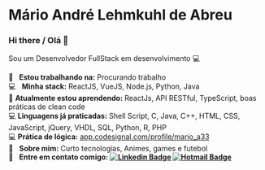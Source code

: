 # Mário André Lehmkuhl de Abreu
### Hi there / Olá 👋

Sou um Desenvolvedor FullStack em desenvolvimento :computer:

 :rocket:  &nbsp; <b>Estou trabalhando na:</b> Procurando trabalho
 <br/> :computer: &nbsp; <b>Minha stack:</b> ReactJS, VueJS, Node.js, Python, Java
 <br/> 🌱 <b>Atualmente estou aprendendo:</b> ReactJs, API RESTful, TypeScript, boas práticas de clean code
 <br/> 💻 <b>Linguagens já praticadas:</b> Shell Script, C, Java, C++, HTML, CSS, JavaScript, jQuery, VHDL, SQL, Python, R, PHP
 <br/> 💻 <b>Prática de lógica:</b> <a href="https://app.codesignal.com/profile/mario_a33" target="_blank">app.codesignal.com/profile/mario_a33</a>
 <br/> 💬  &nbsp; <b>Sobre mim:</b> Curto tecnologias, Animes, games e futebol
 <br/> :email: &nbsp; <b>Entre em contato comigo:
[![Linkedin Badge](https://img.shields.io/badge/-LinkedIn-blue?style=flat-square&logo=Linkedin&logoColor=white&link=https://www.linkedin.com/in/mario-andre-la/)](https://www.linkedin.com/in/mario-andre-la/)
[![Hotmail Badge](https://img.shields.io/badge/-Hotmail-0078D4?style=flat-square&logo=microsoft-outlook&logoColor=white&link=mailto:mailto:mario_andre.l.a@hotmail.com)](mailto:mario_andre.l.a@hotmail.com)




<!--
**marioandre01/marioandre01** is a ✨ _special_ ✨ repository because its `README.md` (this file) appears on your GitHub profile.

Here are some ideas to get you started:

- 🔭 I’m currently working on ...
- 🌱 I’m currently learning ...
- 👯 I’m looking to collaborate on ...
- 🤔 I’m looking for help with ...
- 💬 Ask me about ...
- 📫 How to reach me: ...
- 😄 Pronouns: ...
- ⚡ Fun fact: ...
- 🎓
:blush:
-->
